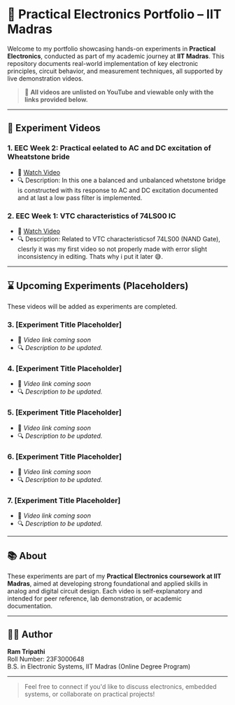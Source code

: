 # 🧪 Practical Electronics Portfolio – IIT Madras

Welcome to my portfolio showcasing hands-on experiments in **Practical Electronics**, conducted as part of my academic journey at **IIT Madras**. This repository documents real-world implementation of key electronic principles, circuit behavior, and measurement techniques, all supported by live demonstration videos.

> 📍 **All videos are unlisted on YouTube and viewable only with the links provided below.**

---

## 🎥 Experiment Videos

### 1. **EEC Week 2: Practical eelated to AC and DC excitation of Wheatstone bride**
- 🔗 [Watch Video](https://youtu.be/u5hvhW2qX6E?si=_MFjjalNIW32h1WW)
- 🔍 Description: In this one a balanced and unbalanced whetstone bridge is constructed with its response to AC and DC excitation documented and at last a low pass filter is implemented. 

### 2. **EEC Week 1: VTC characteristics of 74LS00 IC**
- 🔗 [Watch Video](https://youtu.be/Yld1Y2n6Dgg?si=LufnDxu2FQCjHH8G)
- 🔍 Description: Related to VTC characteristicsof 74LS00 (NAND Gate), clesrly it was my first video so not properly made with error slight inconsistency in editing. Thats why i put it later 😅.

---

## ⌛ Upcoming Experiments (Placeholders)

These videos will be added as experiments are completed.

### 3. **[Experiment Title Placeholder]**
- 🔗 *Video link coming soon*
- 🔍 *Description to be updated.*

### 4. **[Experiment Title Placeholder]**
- 🔗 *Video link coming soon*
- 🔍 *Description to be updated.*

### 5. **[Experiment Title Placeholder]**
- 🔗 *Video link coming soon*
- 🔍 *Description to be updated.*

### 6. **[Experiment Title Placeholder]**
- 🔗 *Video link coming soon*
- 🔍 *Description to be updated.*

### 7. **[Experiment Title Placeholder]**
- 🔗 *Video link coming soon*
- 🔍 *Description to be updated.*

---

## 📚 About

These experiments are part of my **Practical Electronics coursework at IIT Madras**, aimed at developing strong foundational and applied skills in analog and digital circuit design. Each video is self-explanatory and intended for peer reference, lab demonstration, or academic documentation.

---

## 🧑‍🔬 Author

**Ram Tripathi**  
Roll Number: 23F3000648  
B.S. in Electronic Systems, IIT Madras (Online Degree Program)  

---

> Feel free to connect if you'd like to discuss electronics, embedded systems, or collaborate on practical projects!
